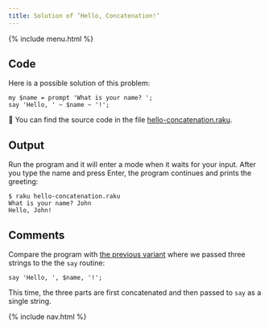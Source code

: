 ```yaml
---
title: Solution of ’Hello, Concatenation!‘
---
```


{% include menu.html %}

## Code

Here is a possible solution of this problem:

    my $name = prompt 'What is your name? ';
    say 'Hello, ' ~ $name ~ '!';

🦋 You can find the source code in the file [hello-concatenation.raku](https://github.com/ash/raku-course/blob/master/exercises/strings/hello-concatenation.raku).

## Output

Run the program and it will enter a mode when it waits for your input. After you type the name and press Enter, the program continues and prints the greeting:

    $ raku hello-concatenation.raku
    What is your name? John
    Hello, John!

## Comments

Compare the program with [the previous variant](../../../../scalar-variables/exercises/greet-a-person/solution) where we passed three strings to the the `say` routine:

    say 'Hello, ', $name, '!';

This time, the three parts are first concatenated and then passed to `say` as a single string.

{% include nav.html %}
